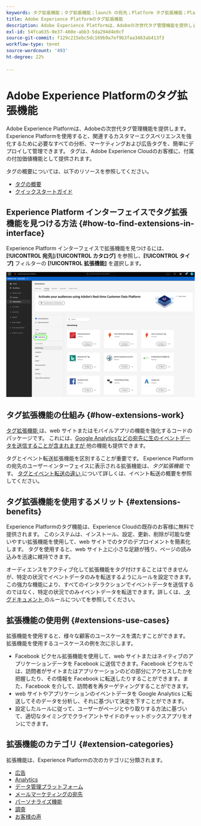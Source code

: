 ```yaml
---
keywords: タグ拡張機能；タグ拡張機能；launch の宛先；Platform タグ拡張機能；Platform タグ拡張機能；Platform Launch の宛先
title: Adobe Experience Platformのタグ拡張機能
description: Adobe Experience Platformは、Adobeの次世代タグ管理機能を提供します。 Experience Platformを使用すると、関連するカスタマーエクスペリエンスを強化するために必要なすべての分析、マーケティングおよび広告タグを、簡単にデプロイして管理できます。
exl-id: 54fca635-0e37-460e-abb3-5da294d4e0cf
source-git-commit: f129c215ebc5dc169b9a7ef9b3faa3463ab413f3
workflow-type: tm+mt
source-wordcount: '493'
ht-degree: 22%

---
```


# Adobe Experience Platformのタグ拡張機能

Adobe Experience Platformは、Adobeの次世代タグ管理機能を提供します。 Experience Platformを使用すると、関連するカスタマーエクスペリエンスを強化するために必要なすべての分析、マーケティングおよび広告タグを、簡単にデプロイして管理できます。 タグは、Adobe Experience Cloudのお客様に、付属の付加価値機能として提供されます。

タグの概要については、以下のリソースを参照してください。

- [タグの概要](../../../tags/home.md)
- [クイックスタートガイド](../../../tags/quick-start/quick-start.md)

## Experience Platform インターフェイスでタグ拡張機能を見つける方法 {#how-to-find-extensions-in-interface}

Experience Platform インターフェイスで拡張機能を見つけるには、**[!UICONTROL 宛先]**/**[!UICONTROL カタログ]** を参照し、**[!UICONTROL タイプ]** フィルターの **[!UICONTROL 拡張機能]** を選択します。

![インターフェイスの「拡張機能」フィルター](../../assets/catalog/launch-extensions/filter.png)

## タグ拡張機能の仕組み {#how-extensions-work}

[ タグ拡張機能 ](../../../tags/home.md#extensions) は、web サイトまたはモバイルアプリの機能を強化するコードのパッケージです。 これには、[Google Analyticsなどの宛先に生のイベントデータを送信することが含まれますが ](/help/destinations/catalog/analytics/google-universal-analytics.md) 他の機能も提供できます。

タグとイベント転送拡張機能を区別することが重要です。 Experience Platformの宛先のユーザーインターフェイスに表示される拡張機能は、*タグ拡張機能* です。 [ タグとイベント転送の違い ](/help/tags/ui/event-forwarding/overview.md#differences-between-event-forwarding-and-tags) について詳しくは、イベント転送の概要を参照してください。



<!--

Extensions forward raw event data to several types of destinations. Think of extensions as an **Event Forwarding** type of destination. This is a simpler type of integration with destination platforms, which only forwards raw event data. Examples of those are the [Gainsight personalization extension](../personalization/gainsight.md) or the [Confirmit Voice of the Customer extension](../voice/confirmit-digital-feedback.md).

**Profile/Segment Export** destinations in Adobe Experience Platform capture event data, combine it with other data sources, apply segmentation, and export audiences and qualified profiles to destinations. Examples of those are the [Amazon S3 cloud storage destination](../cloud-storage/amazon-s3.md) or the [Google Display & Video 360 advertising destination](../advertising/google-dv360.md).

![Tag extensions compared to other destinations](../../assets/common/launch-and-other-destinations.png)

-->

## タグ拡張機能を使用するメリット {#extensions-benefits}

Experience Platformのタグ機能は、Experience Cloudの既存のお客様に無料で提供されます。 このシステムは、インストール、設定、更新、削除が可能な使いやすい拡張機能を使用して、web サイトでのタグのデプロイメントを簡素化します。 タグを使用すると、web サイト上に小さな足跡が残り、ページの読み込みを迅速に維持できます。

オーディエンスをアクティブ化して拡張機能をタグ付けすることはできませんが、特定の状況でイベントデータのみを転送するようにルールを設定できます。 この強力な機能により、すべてのインタラクションでイベントデータを送信するのではなく、特定の状況でのみイベントデータを転送できます。詳しくは、[ タグドキュメント ](../../../tags/ui/managing-resources/rules.md) のルールについてを参照してください。

## 拡張機能の使用例 {#extensions-use-cases}

拡張機能を使用すると、様々な顧客のユースケースを満たすことができます。 拡張機能を使用するユースケースの例を次に示します。

- Facebook ピクセル拡張機能を使用して、web サイトまたはネイティブのアプリケーションデータを Facebook に送信できます。Facebook ピクセルでは、訪問者がサイトまたはアプリケーションのどの部分にアクセスしたかを把握したり、その情報を Facebook に転送したりすることができます。また、Facebook を介して、訪問者を再ターゲティングすることができます。
- web サイトやアプリケーションのイベントデータを Google Analytics に転送してそのデータを分析し、それに基づいて決定を下すことができます。
- 設定したルールに従って、ユーザーがページとやり取りする方法に基づいて、適切なタイミングでクライアントサイドのチャットボックスアプリをオンにできます。

## 拡張機能のカテゴリ {#extension-categories}

拡張機能は、Experience Platformの次のカテゴリに分類されます。

- [広告](../advertising/overview.md)
- [Analytics](../analytics/overview.md)
- [データ管理プラットフォーム](../data-management/overview.md)
- [メールマーケティングの宛先](../email-marketing/overview.md)
- [パーソナライズ機能](../personalization/overview.md)
- [調査](../survey/overview.md)
- [お客様の声](../voice/overview.md)
